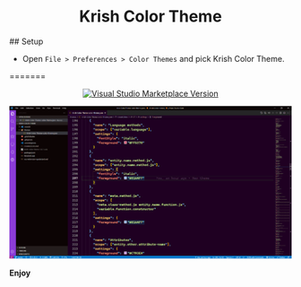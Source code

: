 <h1 align="center"> Krish Color Theme </h1>
## Setup

* Open `File > Preferences > Color Themes` and pick Krish Color Theme.

=======
<div align = "center">
 
[![Visual Studio Marketplace Version](https://img.shields.io/visual-studio-marketplace/v/SaiKishore.krish-color-theme?label=krish-color-theme&logo=visual&style=for-the-badge)](https://marketplace.visualstudio.com/items?itemName=SaiKishore.krish-color-theme)


</div>

![Theme](./Theme.png "Krish Color Theme")

**Enjoy** 
